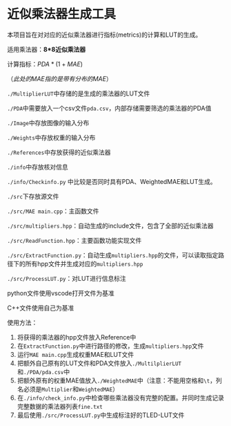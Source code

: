 # 近似乘法器生成工具

本项目旨在对对应的近似乘法器进行指标(metrics)的计算和LUT的生成。

适用乘法器：**8*8近似乘法器**

计算指标：$PDA * (1+MAE)$

（*此处的MAE指的是带有分布的MAE*）



`./MultiplierLUT`中存储的是生成的乘法器的LUT文件

`./PDA`中需要放入一个csv文件`pda.csv`，内部存储需要筛选的乘法器的PDA值

`./Image`中存放图像的输入分布

`./Weights`中存放权重的输入分布

`./References`中存放获得的近似乘法器

`./info`中存放核对信息

`./info/Checkinfo.py` 中比较是否同时具有PDA、WeightedMAE和LUT生成。



`./src`下存放源文件

`./src/MAE main.cpp`：主函数文件

`./src/multipliers.hpp`：自动生成的include文件，包含了全部的近似乘法器

`./src/ReadFunction.hpp`：主要函数功能实现文件

`./src/ExtractFunction.py`：自动生成`multipliers.hpp`的文件，可以读取指定路径下的所有hpp文件并生成对应的`multipliers.hpp`

`./src/ProcessLUT.py`：对LUT进行信息标注



python文件使用vscode打开文件为基准

C++文件使用自己为基准





使用方法：

1. 将获得的乘法器的hpp文件放入Reference中
2. 在`ExtractFunction.py`中进行路径的修改，生成`multipliers.hpp`文件
3. 运行`MAE main.cpp`生成权重MAE和LUT文件
4. 把额外自己原有的LUT文件和PDA文件放入`./MultilplierLUT`和`./PDA/pda.csv`中
5. 把额外原有的权重MAE值放入`./WeightedMAE`中（注意：不能用空格和`\t`，列名必须是`Multiplier`和`WeightedMAE`）
6. 在`./info/check_info.py`中检查哪些乘法器没有完整的配置。并同时生成记录完整数据的乘法器列表`fine.txt`
7. 最后使用`./src/ProcessLUT.py`中生成标注好的TLED-LUT文件